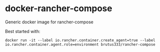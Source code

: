# docker-rancher-compose
Generic docker image for rancher-compose

Best started with:

```docker run -it --label io.rancher.container.create_agent=true --label io.rancher.container.agent.role=environment brutus333/rancher-compose```
